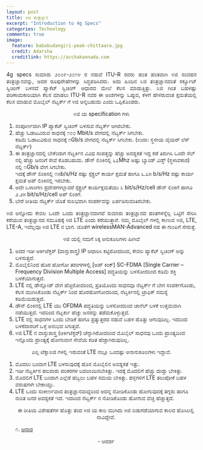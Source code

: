 ```yaml
---
layout: post
title: ೪ಜಿ ತಂತ್ರಜ್ಞಾನ
excerpt: "Introduction to 4g Specs"
categories: Technology
comments: true
image:
  feature: bababudangiri-peak-chittaara.jpg
  credit: Adarsha
  creditlink: https://acchakannada.com
---
```


<p align = "justify">4g specs
ಸುಮಾರು ೨೦೦೯-೨೦೧೪ ರ ನಡುವೆ ITU-R ರವರು ಹಂತ ಹಂತವಾಗಿ ೪ಜಿ ಸಂವಹನ ತಂತ್ರಜ್ಞಾನವನ್ನು, ಅದರ ರೂಪುರೇಷೆಗಳನ್ನು ಸಿದ್ಧಪಡಿಸಿದರು. ಅದು ಹಿಂದಿನ ೩ಜಿ ತಂತ್ರಜ್ಞಾನದಂತೆ ಸರ್ಕ್ಯೂಟ್ ಸ್ವಿಚಿಂಗ್ ಬಳಸದೆ ಪ್ಯಾಕೆಟ್ ಸ್ವಿಚಿಂಗ್ ಆಧಾರದ ಮೇಲೆ ಕೆಲಸ ಮಾಡುತ್ತಿತ್ತು. ೩ಜಿ ಗಿಂತ ಬಹಳಷ್ಟು ಪರಿಣಾಮಕಾರಿಯಾಗಿ ಕೆಲಸ ಮಾಡಲು ITU-R ನವರ ಈ ಅಂಶಗಳನ್ನು ಒಪ್ಪುವ, ಕೆಳಗೆ ಹೇಳಿರುವಂತ ಕ್ಷಮತೆಯಲ್ಲಿ ಕೆಲಸ ಮಾಡುವ ಮೊಬೈಲ್ ನೆಟ್ವರ್ಕ್ ಗೆ ೪ಜಿ ಅನ್ನಬಹುದು ಎಂದು ಒಪ್ಪಿಕೊಂಡರು.</p>

<p align = "center">೪ಜಿ ಯ specification ಗಳು</p>
<ol>
<li>ಸಂಪೂರ್ಣವಾಗಿ IP ಪ್ಯಾಕೆಟ್ ಸ್ವಿಚಿಂಗ್ ಬಳಸುವ ನೆಟ್ವರ್ಕ್ ಆಗಿರಬೇಕು.</li>
<li>ಹೆಚ್ಚು ಓಡಾಟವಿರುವ ಸಾಧನಕ್ಕೆ ೧೦೦ Mbit/s ವೇಗದಲ್ಲಿ ನೆಟ್ವರ್ಕ್ ಸಿಗಬೇಕು.</br>
ಕಡಿಮೆ ಓಡಾಟವಿರುವ ಸಾಧನಕ್ಕೆ ೧Gb/s ವೇಗದಲ್ಲಿ ನೆಟ್ವರ್ಕ್ ಸಿಗಬೇಕು. (ಉದಾ: ಸ್ಥಳೀಯ ವೈಯರ್ ಲೆಸ್ ನೆಟ್ವರ್ಕ್)</li>
<li>ಈ ತಂತ್ರಜ್ಞಾನದಲ್ಲಿ ಬೇಕೆಂದಾಗ ನೆಟ್ವರ್ಕಿನ ವಿವಿಧ ಸಂಪತ್ತನ್ನು ಹೆಚ್ಚು ಅವಶ್ಯಕತೆ ಇದ್ದ ಕಡೆ ತಿರುಗಿಸಿ ಒಂದೇ ಸೆಲ್ ನಲ್ಲಿ ಹೆಚ್ಚು ಜನರಿಗೆ ಸೇವೆ ಕೊಡಬಹುದು.
ಡೌನ್ ಲಿಂಕಿನಲ್ಲಿ ೬೭Mhz ಅಷ್ಟು ಬ್ಯಾಂಡ್ ವಿಡ್ತ್ (ಸ್ಥಳಾವಕಾಶ) ನಲ್ಲಿ ೧Gb/s ವೇಗ ಸಿಗಬೇಕು. </li>
ಇದಕ್ಕೆ ಡೌನ್ ಲಿಂಕಿನಲ್ಲಿ ೧೫b/s/Hz ರಷ್ಟು ಸ್ಪೆಕ್ಟ್ರಲ್ ಕಾರ್ಯ ಕ್ಷಮತೆ 
ಹಾಗೂ ೬.೭೫ b/s/Hz ರಷ್ಟು ಕಾರ್ಯ ಕ್ಷಮತೆ ಅಪ್ ಲಿಂಕಿನಲ್ಲಿ ಇರಬೇಕು.
<li> ಅದೇ ಒಳಾಂಗಣ ಪ್ರದೇಶಗಳಲ್ಲಾದರೆ ಸ್ಪೆಕ್ಟ್ರಲ್ ಕಾರ್ಯಕ್ಷಮತೆಯು ೩ bit/s/Hz/cell ಡೌನ್ ಲಿಂಕಿಗೆ ಹಾಗೂ ೨.೨೫ bit/s/Hz/cell ಅಪ್ ಲಿಂಕಿಗೆ.</li>
<li>ಬೇರೆ ರೀತಿಯ ನೆಟ್ವರ್ಕ್ ಜೊತೆ ಸುಲಭವಾಗಿ ಸಂಪರ್ಕವನ್ನು ಏರ್ಪಡಿಸುವಂತಿರಬೇಕು. </li>
</ol>

<p align = "justify">೪ಜಿ ಅನ್ನೋದು ಕೇವಲ ಒಂದೇ ಒಂದು ತಂತ್ರಜ್ಞಾನವಾಗದೆ ಸುಮಾರು ತಂತ್ರಜ್ಞಾನದ ಹಂತಗಳನ್ನೆಲ್ಲ ಒಟ್ಟಿಗೆ ಸೇರಿಸಿ ಕರೆಯುವ ತಂತ್ರಜ್ಞಾನದ ಸಮೂಹಕ್ಕೆ ೪ಜಿ LTE ಎಂದು ಕರೆಯುತ್ತಾರೆ. ನಮ್ಮ ಮೊಬೈಲ್ ಗಳಲ್ಲಿ ಕಾಣುವ ೪ಜಿ, LTE, LTE-A, ಇವೆಲ್ಲವೂ ೪ಜಿ LTE ನ ಭಾಗ. ಜೊತೆಗೆ wirelessMAN-Advanced ಸಹ ಈ ಗುಂಪಿಗೆ ಸೇರುತ್ತೆ. </p>

<p align = "center"> ೪ಜಿ ಯಲ್ಲಿ ನಮಗೆ ಸಿಕ್ಕ ಅನುಕೂಲಗಳು ಹೀಗಿವೆ </p>

<ol>
<li> ಅದರ ಇಡೀ ಆರ್ಕಿಟೆಕ್ಚರ್ (ವಾಸ್ತುಶಾಸ್ತ್ರ) IP ಆಧಾರಿಸಿ ಕಟ್ಟಿರೋದರಿಂದ, ಕೇವಲ ಪ್ಯಾಕೆಟ್ ಸ್ವಿಚಿಂಗ್ ಅನ್ನು ಬಳಸುತ್ತದೆ. </li>
<li> ಮೊಬೈಲಿನಿಂದ ಹೊರ ಹೋಗೋ ತರಂಗಗಳಲ್ಲಿ [ಅಪ್ ಕಿಂಕ್] SC-FDMA [Single Carrier – Frequency Division Multiple Access] ಪದ್ಧತಿಯನ್ನು ಬಳಸೋದರಿಂದ ಕಡಿಮೆ ಶಕ್ತಿ ಬಳಕೆಯಾಗುತ್ತದೆ. </li>
<li> LTE ನಲ್ಲಿ ಡೌನ್ಲೋಡ್ ವೇಗ ಹೆಚ್ಚಿರೋದರಿಂದ, ಪ್ರತಿಯೊಂದು ಸಾಧನವೂ ನೆಟ್ವರ್ಕ್ ಗೆ ಬೇಗ ಸಂಪರ್ಕಗೊಂಡು, ಕೆಲಸ ಮುಗಿಸಿಕೊಂಡು ನೆಟ್ವರ್ಕ್ ನಿಂದ ಹೊರಹೋಗೋದರಿಂದ, ನೆಟ್ವರ್ಕಿನಲ್ಲಿ ಟ್ರಾಫಿಕ್ ಸಮಸ್ಯೆ ಕಡಿಮೆಯಿರುತ್ತದೆ. </li>
<li> ಡೌನ್ ಲಿಂಕಿನಲ್ಲಿ LTE ಯು OFDMA ಪದ್ಧತಿಯನ್ನು ಬಳಸೋದರಿಂದ ಚಾನೆಲ್ ಬಳಕೆ ಉತ್ತಮವಾಗಿ ನಡೆಯುತ್ತದೆ. ಇದರಿಂದ ನೆಟ್ವರ್ಕು ಹೆಚ್ಚು ಜನರನ್ನು ತಡೆದುಕೊಳ್ಳುತ್ತದೆ. </li>
<li> LTE ನಲ್ಲಿ ಸಾಧನಗಳ ಒಂದು ಬೇಡಿಕೆ ಹಾಗೂ ಪ್ರತ್ಯುತ್ತರದ ನಡುವೆ ಬಹಳ ಹೊತ್ತು ಆಗುವುದಿಲ್ಲ. ಇದರಿಂದ ಬಳಕೆದಾರರಿಗೆ ಒಳ್ಳೆ ಅನುಭವ ಸಿಗುತ್ತದೆ. </li>
<li> ೪ಜಿ LTE ನ ವಾಸ್ತುಶಾಸ್ತ್ರ (ಆರ್ಕಿಟೆಕ್ಚರ್) ಚೆನ್ನಾಗಿರೋದರಿಂದ ಮೊಬೈಲ್ ಸಾಧನವು ಒಂದು ಪ್ರಾಂತ್ಯದಿಂದ ಇನ್ನೊಂದು ಪ್ರಾಂತ್ಯಕ್ಕೆ ಹೋಗುವಾಗ ಸೇವೆಯ ಕಡಿತ ಹೆಚ್ಚಾಗಿರುವುದಿಲ್ಲ. </li>
</ol>

<p align = "center"> ಎಲ್ಲ ಟೆಕ್ನಾಲಜಿ ಗಳಲ್ಲಿ ಇರುವಂತೆ LTE ನಲ್ಲೂ ಒಂದಷ್ಟು ಅನಾನುಕೂಲಗಳು ಇದ್ದಾವೆ. </p>

<ol>

<li> ಮೊದಲು ಬಂದಾಗ LTE ಬಳಸುವುದಕ್ಕೆ ಹೊಸ ಮೊಬೈಲಿನ ಅವಶ್ಯಕತೆ ಇತ್ತು. </li>
<li> ಇಡೀ ನೆಟ್ವರ್ಕಿನ ಹಲವಾರು ಪರಿಕರಗಳ ಬದಲಾಯಿಸಬೇಕಿತ್ತು. ಇದಕ್ಕೆ ಮೊದಲಿಗೆ ಹೆಚ್ಚು ದುಡ್ಡು ಬೇಕಿತ್ತು. </li>
<li> ಮೊದಲಿಗೆ LTE ಬಂದಾಗ ಎಲ್ಲೆಡೆ ಹಬ್ಬಲು ಬಹಳ ಸಮಯ ಬೇಕಿತ್ತು. ಹಳ್ಳಿಗಳಿಗೆ LTE ತಲುಪೋಕೆ ಬಹಳ ವರುಷಗಳೇ ಬೇಕಾಯ್ತು. </li>
<li> LTE ಒಂದು ಸಂಕೀರ್ಣವಾದ ತಂತ್ರಜ್ಞಾನವಾದ್ದರಿಂದ ಅದನ್ನ ನೋಡಿಕೊಂಡು ಹೋಗುವುದಕ್ಕೆ ತಗ್ನರು ಹಾಗೂ ನುರಿತ ಜನರ ಅವಶ್ಯಕತೆ ಇದೆ. ಇದರಿಂದ ನೆಟ್ವರ್ಕ್ ನ ನೋಡಿಕೊಂಡು ಹೋಗುವ ವೆಚ್ಚ ಹೆಚ್ಚುತ್ತದೆ. </li>

<p align = "center"> ಈ ರೀತಿಯ ವಿಶೇಷತೆಗಳ ಹೊತ್ತು ತಂದ ೪ಜಿ ಯ ಕಾಲ ಮುಗಿದು ೫ಜಿ ಬಿಡುಗಡೆಯಾಗುವ ಕಾಲದ ಹೊಸಿಲಲ್ಲಿ ನಾವಿದ್ದೇವೆ. </p>

<p align = "left">  ೧. <a href="https://en.wikipedia.org/wiki/4G">ಆಧಾರ</a> </p>

<p align = "center"> - ಆದರ್ಶ </p>
